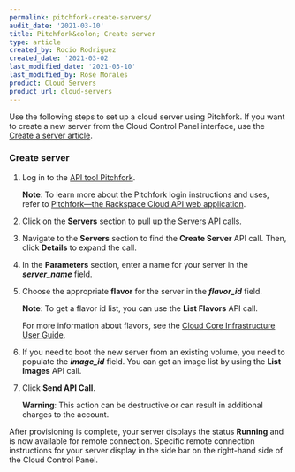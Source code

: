```yaml
---
permalink: pitchfork-create-servers/
audit_date: '2021-03-10'
title: Pitchfork&colon; Create server
type: article
created_by: Rocio Rodriguez
created_date: '2021-03-02'
last_modified_date: '2021-03-10'
last_modified_by: Rose Morales
product: Cloud Servers
product_url: cloud-servers
---
```


Use the following steps to set up a cloud server using Pitchfork. If you want to create  a new server from
the Cloud Control Panel interface, use the [Create a server article](/support/how-to/create-a-cloud-server). 

### Create server

1. Log in to the [API tool Pitchfork](https://pitchfork.rax.io/). 

   **Note**: To learn more about the Pitchfork login instructions and uses, refer to
   [Pitchfork—the Rackspace Cloud API web application](/support/how-to/pitchfork-the-rackspace-cloud-api-web-application). 

2. Click on the **Servers** section to pull up the Servers API calls.

3. Navigate to the **Servers** section to find the **Create Server** API call. Then, click **Details** to expand the call.

4. In the **Parameters** section, enter a name for your server in the ***server_name*** field.

5. Choose the appropriate **flavor** for the server in the ***flavor_id*** field.

   **Note**: To get a flavor id list, you can use the **List Flavors** API call.

   For more information about flavors, see the
   [ Cloud Core Infrastructure User Guide](https://docs.rackspace.com/docs/user-guides/infrastructure/cloud-config/compute/cloud-servers-product-concepts/flavor-class/#cloud-servers-flavor-class).

6. If you need to boot the new server from an existing volume, you need to populate the ***image_id*** field.
   You can get an image list by using the **List Images** API call.

7. Click **Send API Call**.

   **Warning**: This action can be destructive or can result in additional charges to the account.

After provisioning is complete, your server displays the status **Running** and is now available for remote connection.
Specific remote connection instructions for your server display in the side bar on the right-hand side of the Cloud Control Panel.
